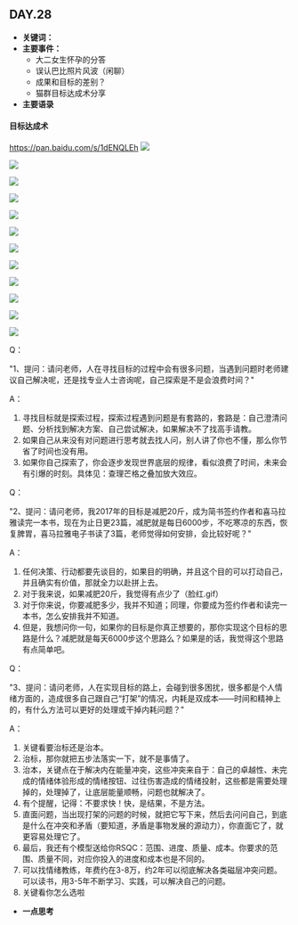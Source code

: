 ## DAY.28
+ **关键词：**
+ **主要事件：**
    + 大二女生怀孕的分答
    + 误认巴比照片风波（闲聊）
    + 成果和目标的差别？
    + 猫群目标达成术分享
+ **主要语录**

#### 目标达成术

https://pan.baidu.com/s/1dENQLEh
![](./_image/608f3e145273ba237715b843750bb3f.jpg)

![](./_image/34ccd98d3c86311391cad5803d2b366.jpg)

![](./_image/9e90ceef68308a090959a894ce1050c.jpg)

![](./_image/561a1679e402d67dfa4c7c1969b10d9.jpg)

![](./_image/cfb7f19daad441b2a4ae0bfa0d470f4.jpg)


![](./_image/dfcb83d8ddf4d601ccaf5e291e86ab9.jpg)

![](./_image/333177b5f2d62a7430390e4c1c14b72.jpg)

![](./_image/68a0505f2336d1a08b707ae5875837b.jpg)

![](./_image/413c223f4e5b8b518e17841058302b0.jpg)

![](./_image/fbfe9a09ee7d23f8820334969eb0300.jpg)

![](./_image/7a9035175567d0562ab233508cd61a9.jpg)


![](./_image/8a7d8b4a1af354b2c89f5b27128edb5.jpg)

Q：

"1、提问：请问老师，人在寻找目标的过程中会有很多问题，当遇到问题时老师建议自己解决呢，还是找专业人士咨询呢，自己探索是不是会浪费时间？"

A：

1. 寻找目标就是探索过程，探索过程遇到问题是有套路的，套路是：自己澄清问题、分析找到解决方案、自己尝试解决，如果解决不了找高手请教。
2. 如果自己从来没有对问题进行思考就去找人问，别人讲了你也不懂，那么你节省了时间也没有用。
3. 如果你自己探索了，你会逐步发现世界底层的规律，看似浪费了时间，未来会有引爆的时刻。具体见：查理芒格之叠加放大效应。

Q：

"2、提问：请问老师，我2017年的目标是减肥20斤，成为简书签约作者和喜马拉雅读完一本书，现在为止日更23篇，减肥就是每日6000步，不吃寒凉的东西，恢复脾胃，喜马拉雅电子书读了3篇，老师觉得如何安排，会比较好呢？"

A：

1. 任何决策、行动都要先谈目的，如果目的明确，并且这个目的可以打动自己，并且确实有价值，那就全力以赴拼上去。
2. 对于我来说，如果减肥20斤，我觉得有点少了（脸红.gif）
3. 对于你来说，你要减肥多少，我并不知道；同理，你要成为签约作者和读完一本书，怎么安排我并不知道。
4. 但是，我想问你一句，如果你的目标是你真正想要的，那你实现这个目标的思路是什么？减肥就是每天6000步这个思路么？如果是的话，我觉得这个思路有点简单吧。

Q：

"3、提问：请问老师，人在实现目标的路上，会碰到很多困扰，很多都是个人情绪方面的，造成很多自己跟自己“打架”的情况，内耗是双成本——时间和精神上的，有什么方法可以更好的处理或干掉内耗问题？"

A：

1. 关键看要治标还是治本。
2. 治标，那你就把五步法落实一下，就不是事情了。
3. 治本，关键点在于解决内在能量冲突，这些冲突来自于：自己的卓越性、未完成的情绪体验形成的情绪按钮、过往伤害造成的情绪投射，这些都是需要处理掉的，处理掉了，让底层能量顺畅，问题也就解决了。
4. 有个提醒，记得：不要求快！快，是结果，不是方法。
5. 直面问题，当出现打架的问题的时候，就把它写下来，然后去问问自己，到底是什么在冲突和矛盾（要知道，矛盾是事物发展的源动力），你直面它了，就更容易处理它了。
6. 最后，我还有个模型送给你RSQC：范围、进度、质量、成本。你要求的范围、质量不同，对应你投入的进度和成本也是不同的。
7. 可以找情绪教练，年费约在3-8万，约2年可以彻底解决各类磁层冲突问题。可以读书，用3-5年不断学习、实践，可以解决自己的问题。
8. 关键看你怎么选啦
+ **一点思考**